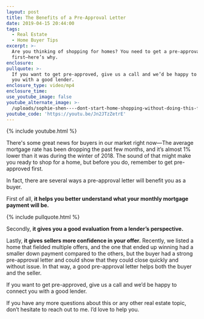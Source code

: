 ```yaml
---
layout: post
title: The Benefits of a Pre-Approval Letter
date: 2019-04-15 20:44:00
tags:
  - Real Estate
  - Home Buyer Tips
excerpt: >-
  Are you thinking of shopping for homes? You need to get a pre-approval letter
  first—here’s why.
enclosure:
pullquote: >-
  If you want to get pre-approved, give us a call and we’d be happy to connect
  you with a good lender.
enclosure_type: video/mp4
enclosure_time:
use_youtube_image: false
youtube_alternate_image: >-
  /uploads/sophie-shen----dont-start-home-shopping-without-doing-this-first-youtube.jpg
youtube_code: 'https://youtu.be/Jn2JTzZetrE'
---
```


{% include youtube.html %}

There's some great news for buyers in our market right now—The average mortgage rate has been dropping the past few months, and it’s almost 1% lower than it was during the winter of 2018. The sound of that might make you ready to shop for a home, but before you do, remember to get pre-approved first.

In fact, there are several ways a pre-approval letter will benefit you as a buyer. 

First of all, **it helps you better understand what your monthly mortgage payment will be.**

{% include pullquote.html %}

Secondly, **it gives you a good evaluation from a lender’s perspective.** 

Lastly, **it gives sellers more confidence in your offer.** Recently, we listed a home that fielded multiple offers, and the one that ended up winning had a smaller down payment compared to the others, but the buyer had a strong pre-approval letter and could show that they could close quickly and without issue. In that way, a good pre-approval letter helps both the buyer and the seller. 

If you want to get pre-approved, give us a call and we’d be happy to connect you with a good lender.

If you have any more questions about this or any other real estate topic, don’t hesitate to reach out to me. I’d love to help you.